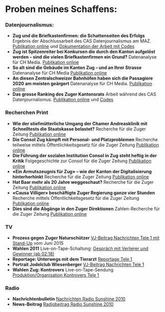 # Proben meines Schaffens:

### Datenjournalismus: 

- **Zug und die Briefkastenfirmen: die Schattenseiten des Erfolgs** Ergebnis der Abschlussarbeit des CAS Datenjournalismus am MAZ. [Publikation online](https://www.luzernerzeitung.ch/zentralschweiz/zug/zug-und-die-briefkastenfirmen-die-schattenseiten-des-erfolgs-ld.1210007) und [Dokumentation der Arbeit mit Codes](https://github.com/ZoeGwerder/Abschluss_Zoe)
- **Zug ist Spitzenreiter bei Konkursen die durch den Kanton aufgelöst werden – sind die vielen Briefkastenfirmen ein Grund?** Datenanalyse für CH Media. [Publikation online](https://www.luzernerzeitung.ch/zentralschweiz/zug/firmen-mit-fehlern-zug-ist-spitzenreiter-bei-konkursen-die-durch-den-kanton-ausgeloest-werden-sind-die-vielen-briefkastenfirmen-der-grund-ld.2106315)
- **So alt sind die Gebäude im Kanton Zug – und an Ihrer Strasse** Datenanalyse für CH Media [Publikation online](https://www.luzernerzeitung.ch/zentralschweiz/zug/datenanalyse-so-alt-sind-die-gebaeude-im-kanton-zug-ld.2139140)
- **An diesen Zentralschweizer Bahnhöfen haben sich die Passagiere 2020 am meisten geärgert** Datenanalyse für CH Media. [Publikation online](https://www.luzernerzeitung.ch/zentralschweiz/zug/verspaetungen-an-diesen-zentralschweizer-bahnhoefen-haben-die-passagiere-sich-2020-am-meisten-geaergert-ld.2071870)
- **Das grosse Ranking des Zuger Kantonsrats** Arbeit während des CAS Datenjournalismus. [Publikation online](https://www.luzernerzeitung.ch/zentralschweiz/zug/das-grosse-ranking-des-zuger-kantonsrats-ld.1180528) und [Codes](https://github.com/ZoeGwerder/Kantonsrat-Ranking)

### Recherchen Print
- **Wie der stiefmütterliche Umgang der Chamer Andreasklinik mit Schnelltests die Staatskasse belastet?** Recherche für die Zuger Zeitung [Publikation online](https://www.luzernerzeitung.ch/zentralschweiz/zug/pandemie-der-stiefmuetterlicher-umgang-der-andreasklinik-mit-corona-schnelltest-ld.2107300) 
- **Die Consol Zug kämpft mit Personal- und Platzproblemen** Recherche teilweise mittels Öffentlichkeitsgesetz für die Zuger Zeitung
[Publikation online](https://www.luzernerzeitung.ch/zentralschweiz/zug/die-consol-kampft-um-platz-und-personal-ld.1122248)
- **Die Führung der sozialen Institution Consol in Zug steht heftig in der Kritik** Folgegeschichte zur Consol für die Zuger Zeitung
[Publikation online](https://www.luzernerzeitung.ch/zentralschweiz/zug/die-fuehrung-der-sozialen-institution-consol-in-zug-steht-heftig-in-der-kritik-ld.1151771) 
- **«Ein Armutszeugnis für Zug» – wie der Kanton der Digitalisierung hinterherhinkt** Recherche für die Zuger Zeitung [Publikation online](https://www.luzernerzeitung.ch/zentralschweiz/zug/fehlende-verordnung-ein-armutszeugnis-fuer-zug-wie-der-kanton-der-digitalisierung-hinterherhinkt-ld.2123039)
- **Hat Baar mehr als 20 Jahre weggeschaut?** Recherche für die Zuger Zeitung [Publikation online](https://www.luzernerzeitung.ch/zentralschweiz/zug/hat-baar-mehr-als-20-jahre-weggeschaut-ld.1168981)
- **«Causa Villiger» beschäftigte Zuger Regierung ganze vier Stunden** Recherche mittels Öffentlichkeitsgesetz für die Zuger Zeitung [Publikation online](https://www.luzernerzeitung.ch/zentralschweiz/zug/die-causa-villiger-und-die-regierung-ld.1166996)
- **Dies sind die Abgänge in den Zuger Direktionen** Zahlen-Recherche für die Zuger Zeitung [Publikation online](https://www.luzernerzeitung.ch/zentralschweiz/zug/dies-sind-die-abgaenge-in-den-zuger-direktionen-ld.1167538) 


### TV
- **Prozess gegen Zuger Naturschützer** [VJ-Beitrag Nachrichten Tele 1 mit Stand-Up](https://www.dropbox.com/s/vll5m2bwnqhyut5/Prozess%20Natursch%C3%BCtzer.mp4?dl=0) vom Juni 2015
- **Wahlen 2011** Live-on-Tape-Schaltung: [Gespräch mit Verlierer und Gewinner (ab 02:18)](https://www.dropbox.com/s/nesloxsbedh41tt/Wahlen%202011%20live%20Interview.mp4?dl=0)
- **Reportage: Unterwegs mit dem Tierarzt** [Reportage Tele 1](https://www.dropbox.com/s/zvwopt8gikqgfxd/Report-Unterwegs%20mit%20dem%20Tierarzt.mp4?dl=0)
- **Portrait Jodelclub Wiesenberger** [VJ-Beitrag Nachrichten Tele 1](https://www.dropbox.com/s/08pjnoou4bhmq56/Wiesenberger%20Portrait.mp4?dl=0)
- **Wahlen Zug: Kontrovers** Live-on-Tape-Sendung [Produktion/Organisation Kontrovers Tele 1](https://www.dropbox.com/s/lp5839ty2hasdqu/Kontrovers%20Wahlen%20Zug.mp4?dl=0)

### Radio
- **Nachrichtenbulletin** [Nachrichten Radio Sunshine 2010](https://www.dropbox.com/s/bctbi3ga06gdtom/News%2016Uhr%20200710.mp3?dl=0)
- **News-Beitrag** [Radiobeitrag Radio Sunshine 2010](https://www.dropbox.com/s/k8ulblqfv0hne17/Chollerhalle.mp3?dl=0)
